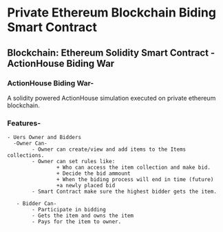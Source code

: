 # Private Ethereum Blockchain Biding Smart Contract

## Blockchain: Ethereum Solidity Smart Contract -ActionHouse Biding War

### ActionHouse Biding War-
A solidity powered ActionHouse simulation executed on private ethereum blockchain.

### Features-
    - Uers Owner and Bidders
      -Owner Can-      
            - Owner can create/view and add items to the Items collections.
            - Owner can set rules like:
                    + Who can access the item collection and make bid.
                    + Decide the bid ammount
                    + When the biding process will end in time (future)
                    +a newly placed bid 
            - Smart Contract make sure the highest bidder gets the item.

       - Bidder Can-
            - Participate in bidding
            - Gets the item and owns the item
            - Pays for the item to owner.


